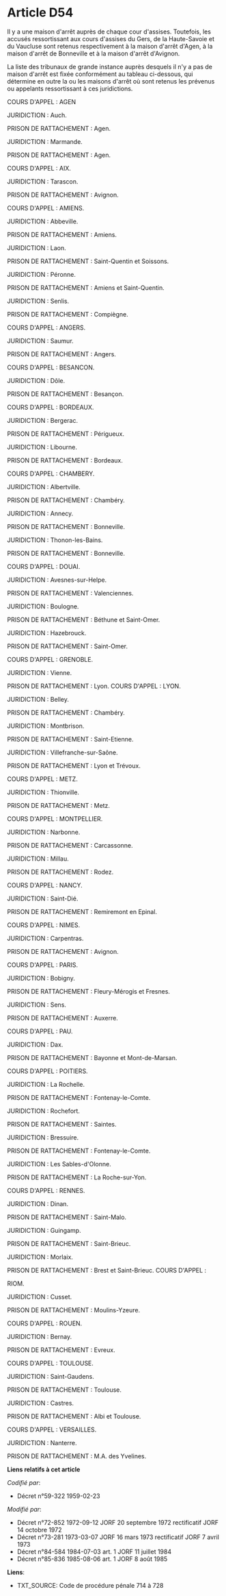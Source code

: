 # Article D54

Il y a une maison d'arrêt auprès de chaque cour d'assises. Toutefois, les accusés ressortissant aux cours d'assises du Gers,
de la Haute-Savoie et du Vaucluse sont retenus respectivement à la maison d'arrêt d'Agen, à la maison d'arrêt de Bonneville
et à la maison d'arrêt d'Avignon.

La liste des tribunaux de grande instance auprès desquels il n'y a pas de maison d'arrêt est fixée conformément au tableau
ci-dessous, qui détermine en outre la ou les maisons d'arrêt où sont retenus les prévenus ou appelants ressortissant à ces
juridictions.

COURS D'APPEL : AGEN

JURIDICTION : Auch.

PRISON DE RATTACHEMENT : Agen.

JURIDICTION : Marmande.

PRISON DE RATTACHEMENT : Agen. 

COURS D'APPEL : AIX.

JURIDICTION : Tarascon.

PRISON DE RATTACHEMENT : Avignon. 

COURS D'APPEL : AMIENS.

JURIDICTION : Abbeville.

PRISON DE RATTACHEMENT : Amiens.

JURIDICTION : Laon.

PRISON DE RATTACHEMENT : Saint-Quentin et Soissons.

JURIDICTION : Péronne.

PRISON DE RATTACHEMENT : Amiens et Saint-Quentin.

JURIDICTION : Senlis.

PRISON DE RATTACHEMENT : Compiègne.

COURS D'APPEL : ANGERS.

JURIDICTION : Saumur.

PRISON DE RATTACHEMENT : Angers.

COURS D'APPEL : BESANCON.

JURIDICTION : Dôle.

PRISON DE RATTACHEMENT : Besançon.

COURS D'APPEL : BORDEAUX.

JURIDICTION : Bergerac.

PRISON DE RATTACHEMENT : Périgueux.

JURIDICTION : Libourne.

PRISON DE RATTACHEMENT : Bordeaux.

COURS D'APPEL : CHAMBERY.

JURIDICTION : Albertville.

PRISON DE RATTACHEMENT : Chambéry.

JURIDICTION : Annecy.

PRISON DE RATTACHEMENT : Bonneville.

JURIDICTION : Thonon-les-Bains.

PRISON DE RATTACHEMENT : Bonneville.

COURS D'APPEL : DOUAI.

JURIDICTION : Avesnes-sur-Helpe.

PRISON DE RATTACHEMENT : Valenciennes.

JURIDICTION : Boulogne.

PRISON DE RATTACHEMENT : Béthune et Saint-Omer.

JURIDICTION : Hazebrouck.

PRISON DE RATTACHEMENT : Saint-Omer.

COURS D'APPEL : GRENOBLE.

JURIDICTION : Vienne.

PRISON DE RATTACHEMENT : Lyon. COURS D'APPEL : LYON.

JURIDICTION : Belley.

PRISON DE RATTACHEMENT : Chambéry.

JURIDICTION : Montbrison.

PRISON DE RATTACHEMENT : Saint-Etienne.

JURIDICTION : Villefranche-sur-Saône.

PRISON DE RATTACHEMENT : Lyon et Trévoux.

COURS D'APPEL : METZ.

JURIDICTION : Thionville.

PRISON DE RATTACHEMENT : Metz.

COURS D'APPEL : MONTPELLIER.

JURIDICTION : Narbonne.

PRISON DE RATTACHEMENT : Carcassonne.

JURIDICTION : Millau.

PRISON DE RATTACHEMENT : Rodez.

COURS D'APPEL : NANCY.

JURIDICTION : Saint-Dié.

PRISON DE RATTACHEMENT : Remiremont en Epinal.

COURS D'APPEL : NIMES.

JURIDICTION : Carpentras.

PRISON DE RATTACHEMENT : Avignon.

COURS D'APPEL : PARIS.

JURIDICTION : Bobigny.

PRISON DE RATTACHEMENT : Fleury-Mérogis et Fresnes.

JURIDICTION : Sens.

PRISON DE RATTACHEMENT : Auxerre.

COURS D'APPEL : PAU.

JURIDICTION : Dax.

PRISON DE RATTACHEMENT : Bayonne et Mont-de-Marsan.

COURS D'APPEL : POITIERS.

JURIDICTION : La Rochelle.

PRISON DE RATTACHEMENT : Fontenay-le-Comte.

JURIDICTION : Rochefort.

PRISON DE RATTACHEMENT : Saintes.

JURIDICTION : Bressuire.

PRISON DE RATTACHEMENT : Fontenay-le-Comte.

JURIDICTION : Les Sables-d'Olonne.

PRISON DE RATTACHEMENT : La Roche-sur-Yon.

COURS D'APPEL : RENNES.

JURIDICTION : Dinan.

PRISON DE RATTACHEMENT : Saint-Malo.

JURIDICTION : Guingamp.

PRISON DE RATTACHEMENT : Saint-Brieuc.

JURIDICTION : Morlaix.

PRISON DE RATTACHEMENT : Brest et Saint-Brieuc. COURS D'APPEL :

RIOM.

JURIDICTION : Cusset.

PRISON DE RATTACHEMENT : Moulins-Yzeure.

COURS D'APPEL : ROUEN.

JURIDICTION : Bernay.

PRISON DE RATTACHEMENT : Evreux.

COURS D'APPEL : TOULOUSE.

JURIDICTION : Saint-Gaudens.

PRISON DE RATTACHEMENT : Toulouse.

JURIDICTION : Castres.

PRISON DE RATTACHEMENT : Albi et Toulouse.

COURS D'APPEL : VERSAILLES.

JURIDICTION : Nanterre.

PRISON DE RATTACHEMENT : M.A. des Yvelines.

**Liens relatifs à cet article**

_Codifié par_:

  - Décret n°59-322 1959-02-23

_Modifié par_:

  - Décret n°72-852 1972-09-12 JORF 20 septembre 1972 rectificatif JORF 14 octobre 1972
  - Décret n°73-281 1973-03-07 JORF 16 mars 1973 rectificatif JORF 7 avril 1973
  - Décret n°84-584 1984-07-03 art. 1 JORF 11 juillet 1984
  - Décret n°85-836 1985-08-06 art. 1 JORF 8 août 1985

**Liens**:

  - TXT_SOURCE: Code de procédure pénale 714 à 728
